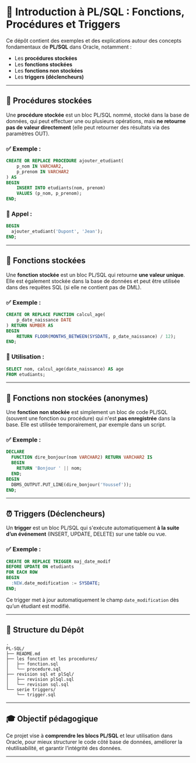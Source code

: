 
# 📘 Introduction à PL/SQL : Fonctions, Procédures et Triggers

Ce dépôt contient des exemples et des explications autour des concepts fondamentaux de **PL/SQL** dans Oracle, notamment :

- Les **procédures stockées**
- Les **fonctions stockées**
- Les **fonctions non stockées**
- Les **triggers (déclencheurs)**

---

## 🔁 Procédures stockées

Une **procédure stockée** est un bloc PL/SQL nommé, stocké dans la base de données, qui peut effectuer une ou plusieurs opérations, mais **ne retourne pas de valeur directement** (elle peut retourner des résultats via des paramètres OUT).

### ✅ Exemple :
```sql
CREATE OR REPLACE PROCEDURE ajouter_etudiant(
    p_nom IN VARCHAR2,
    p_prenom IN VARCHAR2
) AS
BEGIN
    INSERT INTO etudiants(nom, prenom)
    VALUES (p_nom, p_prenom);
END;
```

### 📌 Appel :
```sql
BEGIN
  ajouter_etudiant('Dupont', 'Jean');
END;
```

---

## 🔢 Fonctions stockées

Une **fonction stockée** est un bloc PL/SQL qui retourne **une valeur unique**. Elle est également stockée dans la base de données et peut être utilisée dans des requêtes SQL (si elle ne contient pas de DML).

### ✅ Exemple :
```sql
CREATE OR REPLACE FUNCTION calcul_age(
    p_date_naissance DATE
) RETURN NUMBER AS
BEGIN
    RETURN FLOOR(MONTHS_BETWEEN(SYSDATE, p_date_naissance) / 12);
END;
```

### 📌 Utilisation :
```sql
SELECT nom, calcul_age(date_naissance) AS age
FROM etudiants;
```

---

## 📄 Fonctions non stockées (anonymes)

Une **fonction non stockée** est simplement un bloc de code PL/SQL (souvent une fonction ou procédure) qui n'est **pas enregistrée** dans la base. Elle est utilisée temporairement, par exemple dans un script.

### ✅ Exemple :
```sql
DECLARE
  FUNCTION dire_bonjour(nom VARCHAR2) RETURN VARCHAR2 IS
  BEGIN
    RETURN 'Bonjour ' || nom;
  END;
BEGIN
  DBMS_OUTPUT.PUT_LINE(dire_bonjour('Youssef'));
END;
```

---

## ⏰ Triggers (Déclencheurs)

Un **trigger** est un bloc PL/SQL qui s'exécute automatiquement **à la suite d’un événement** (INSERT, UPDATE, DELETE) sur une table ou vue.

### ✅ Exemple :
```sql
CREATE OR REPLACE TRIGGER maj_date_modif
BEFORE UPDATE ON etudiants
FOR EACH ROW
BEGIN
  :NEW.date_modification := SYSDATE;
END;
```

Ce trigger met à jour automatiquement le champ `date_modification` dès qu’un étudiant est modifié.

---

## 📂 Structure du Dépôt

```
.
PL-SQL/
├── README.md
├── les fonction et les procedures/
│   ├── fonction.sql
│   └── procedure.sql
├── revision sql et plSql/
│   ├── revision plSql.sql
│   └── revision sql.sql
└── serie triggers/
    └── trigger.sql

```

---

## 🎓 Objectif pédagogique

Ce projet vise à **comprendre les blocs PL/SQL** et leur utilisation dans Oracle, pour mieux structurer le code côté base de données, améliorer la réutilisabilité, et garantir l’intégrité des données.

---

